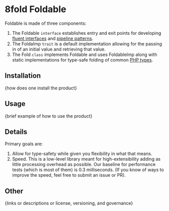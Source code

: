 # 8fold Foldable

Foldable is made of three components:

1. The Foldable `interface` establishes entry and exit points for developing [fluent interfaces](https://martinfowler.com/bliki/FluentInterface.html) and [pipeline patterns](https://en.wikipedia.org/wiki/Pipeline_(software)).
2. The FoldaImp `trait` is a default implementation allowing for the passing in of an initial value and retrieving that value.
3. The Fold `class` implements Foldable and uses FoldableImp along with static implementations for type-safe folding of common [PHP types](https://www.php.net/manual/en/language.types.intro.php).

## Installation

{how does one install the product}

## Usage

{brief example of how to use the product}

## Details

Primary goals are:

1. Allow for type-safety while given you flexibility in what that means.
2. Speed. This is a low-level library meant for high-extensibility adding as little processing overhead as possible. Our baseline for performance tests (which is most of them) is 0.3 milliseconds. (If you know of ways to improve the speed, feel free to submit an issue or PR).

## Other

{links or descriptions or license, versioning, and governance}
